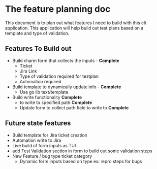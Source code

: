 # The feature planning doc

This document is to plan out what features I need to build with this cli application. This application will help build out test plans based on a template and type of validation.

## Features To Build out
* Build charm form that collects the inputs - **Complete**
  - Ticket
  - Jira Link
  - Type of validation required for testplan
  - Automation required
* Build template to dynamically update info - **Complete**
  - Use go lib text/template
* Build write functionality **Complete**
  - to write to specified path **Complete**
  - Update form to collect path field to write to **Complete**

## Future state features
* Build template for Jira ticket creation
* Automation write to Jira
* Live build of form inputs as TUI
* add Test Validation section in form to build out some validation steps
* New Feature / bug type ticket category
  - Dynamic form inputs based on type ex: repro steps for bugs
